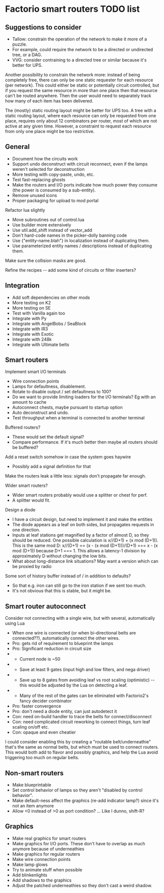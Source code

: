 # Factorio smart routers TODO list

## Suggestions to consider

* Tallow: constrain the operation of the network to make it more of a puzzle.
* For example, could require the network to be a directed or undirected tree, or a DAG.
* VVG: consider contraining to a directed tree or similar because it's better for UPS.

Another possibility to constrain the network more: instead of being completely free,
there can only be one static requester for each resource (per network). This could either
be static or potentially circuit controlled, but if you request the same resource in
more than one place then that resource can't be routed anywhere.  Then the user would need
to separately track how many of each item has been delivered.

The (mostly) static routing layout might be better for UPS too.  A tree with a static
routing layout, where each resource can only be requested from one place, requires only
about 12 combinators per router, most of which are not active at any given time.
However, a constraint to request each resource from only one place might be too
restrictive.

## General
* Document how the circuits work
* Support undo deconstruct with circuit reconnect, even if the lamps weren't selected for deconstruction
* More testing with copy-paste, undo, etc.
* Test fast-replacing ghosts
* Make the routers and I/O ports indicate how much power they consume (the power is consumed by a sub-entity).
* Remove unused icons
* Proper packaging for upload to mod portal

Refactor lua slightly
* Move subroutines out of control.lua
* Use builder more extensively
* Use util.add_shift instead of vector_add
* Don't hard-code names in the picker-dolly banning code
* Use {"entity-name.blah"} in localization instead of duplicating them.
* Use parameterized entity names / descriptions instead of duplicating them.

Make sure the collision masks are good.

Refine the recipes -- add some kind of circuits or filter inserters?

## Integration

* Add soft dependencies on other mods
* More testing on K2
* More testing on SE
* Test with Vanilla again too
* Integrate with Py
* Integrate with AngelBobs / SeaBlock
* Integrate with IR3
* Integrate with Exotic
* Integrate with 248k
* Integrate with Ultimate belts

## Smart routers

Implement smart I/O terminals
* Wire connection points
* Lamps for defaultness, disablement.
* Rotate to disable output / set defaultness to 100?
* Do we want to provide limiting loaders for the I/O terminals?  Eg with an amount to cache
* Autoconnect chests, maybe pursuant to startup option
* Auto deconstruct and undo.
* Test throughput when a terminal is connected to another terminal

Buffered routers?
* These would set the default signal?
* Compare performance.  If it's much better then maybe all routers should be buffered?

Add a reset switch somehow in case the system goes haywire
* Possibly add a signal definition for that

Make the routers leak a little less: signals don't propagate far enough.

Wider smart routers?
* Wider smart routers probably would use a splitter or chest for perf.
* A splitter would fit.

Design a diode
* I have a circuit design, but need to implement it and make the entities
* The diode appears as a leaf on both sides, but propagates requests in one direction.
* Inputs at leaf stations get magnified by a factor of almost D, so they should be reduced. One possible calculation is x//(D+1) + (x mod (D+1)).  This is the same mod D: x//(D+1) == (x - (x mod (D+1)))/(D+1) === x - (x mod (D+1)) because D+1 === 1.  This allows a latency-1 division by approximately D without changing the low bits.
* What about long-distance link situations?  May want a version which can be proxied by radio


Some sort of history buffer instead of / in addition to defaults?
* So that e.g. iron can still go to the iron station if we sent too much.
* It's not obvious that this is stable, but it might be.

## Smart router autoconnect

Consider not connecting with a single wire, but with several, automatically using Lua
* When one wire is connected (or when bi-directional belts are connected??), automatically connect the other wires.
* Pro: gets rid of requirement to blueprint the lamps
* Pro: Significant reduction in circuit size
* * Current node is ~50
* * Save at least 9 gates (input high and low filters, and nega driver)
* * Save up to 8 gates from avoiding leaf vs root scaling (optimistic) -- this would be adjusted by the Lua on detecting a leaf.
* * Many of the rest of the gates can be eliminated with Factorio2's fancy decider combinator
* Pro: faster convergence
* Pro: don't need a diode entity, can just autodetect it
* Con: need on-build handler to trace the belts for connect/disconnect
* Con: need complicated circuit reworking to connect things, turn leaf scaling on/off etc.
* Con: opaque and even cheatier

I could consider enabling this by creating a "routable belt/underneathie" that's the same as normal belts, but which must be used to connect routers.  This would both add to flavor and possibly graphics, and help the Lua avoid triggering too much on regular belts.

## Non-smart routers

* Make blueprintable
* Set control behavior of lamps so they aren't "disabled by control behavior".
* Make default-ness affect the graphics (re-add indicator lamp?) since it's not an item anymore
* Allow <0 instead of >0 as port condition? ... Like I dunno, shift-R?

## Graphics

* Make real graphics for smart routers
* Make graphics for I/O ports.  These don't have to overlap as much anymore because of underneathies
* Make graphics for regular routers
* Make wire connection points
* Make lamp glows
* Try to animate stuff when possible
* Add blinkenlights
* Add shadows to the graphics
* Adjust the patched underneathies so they don't cast a weird shadow.